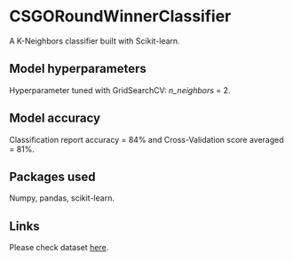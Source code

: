 # CSGORoundWinnerClassifier
A K-Neighbors classifier built with Scikit-learn.

## Model hyperparameters
Hyperparameter tuned with GridSearchCV: *n_neighbors* = 2.

## Model accuracy
Classification report accuracy = 84% and Cross-Validation score averaged = 81%. 

## Packages used
Numpy, pandas, scikit-learn.

## Links
Please check dataset [here](https://www.kaggle.com/christianlillelund/csgo-round-winner-classification).
